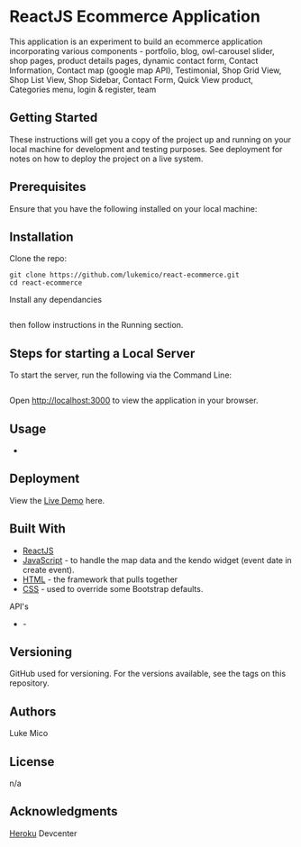 # ReactJS Ecommerce Application 
This application is an experiment to build an ecommerce application incorporating various components -  portfolio, blog, owl-carousel slider, shop pages, product details pages, dynamic contact form, Contact Information, Contact map (google map API), Testimonial, Shop Grid View, Shop List View, Shop Sidebar, Contact Form, Quick View product, Categories menu, login & register, team


## Getting Started
These instructions will get you a copy of the project up and running on your local machine for development and testing purposes. See deployment for notes on how to deploy the project on a live system.


## Prerequisites
Ensure that you have the following installed on your local machine:


## Installation 
Clone the repo:

```
git clone https://github.com/lukemico/react-ecommerce.git
cd react-ecommerce
```

Install any dependancies

```

```

then follow instructions in the Running section.


## Steps for starting a Local Server
To start the server, run the following via the Command Line:

```

```

Open [http://localhost:3000](http://localhost:3000) to view the application in your browser.


## Usage 
* 

## Deployment
View the [Live Demo]() here.


## Built With
* [ReactJS](https://reactjs.org/) 
* [JavaScript](https://developer.mozilla.org/bm/docs/Web/JavaScript) - to handle the map data and the kendo widget (event date in create event). 
* [HTML](https://www.w3.org/html/) - the framework that pulls together  
* [CSS](https://www.w3.org/Style/CSS/) - used to override some Bootstrap defaults.


API's
* []() - 


## Versioning
GitHub used for versioning. For the versions available, see the tags on this repository.


## Authors
Luke Mico


## License
n/a


## Acknowledgments
[Heroku](https://devcenter.heroku.com/articles) Devcenter



